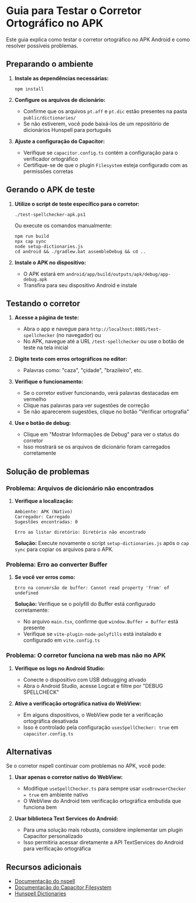# Guia para Testar o Corretor Ortográfico no APK

Este guia explica como testar o corretor ortográfico no APK Android e como resolver possíveis problemas.

## Preparando o ambiente

1. **Instale as dependências necessárias:**
   ```
   npm install
   ```

2. **Configure os arquivos de dicionário:**
   - Confirme que os arquivos `pt.aff` e `pt.dic` estão presentes na pasta `public/dictionaries/`
   - Se não estiverem, você pode baixá-los de um repositório de dicionários Hunspell para português

3. **Ajuste a configuração do Capacitor:**
   - Verifique se `capacitor.config.ts` contém a configuração para o verificador ortográfico
   - Certifique-se de que o plugin `Filesystem` esteja configurado com as permissões corretas

## Gerando o APK de teste

1. **Utilize o script de teste específico para o corretor:**
   ```
   ./test-spellchecker-apk.ps1
   ```
   Ou execute os comandos manualmente:
   ```
   npm run build
   npx cap sync
   node setup-dictionaries.js
   cd android && ./gradlew.bat assembleDebug && cd ..
   ```

2. **Instale o APK no dispositivo:**
   - O APK estará em `android/app/build/outputs/apk/debug/app-debug.apk`
   - Transfira para seu dispositivo Android e instale

## Testando o corretor

1. **Acesse a página de teste:**
   - Abra o app e navegue para `http://localhost:8085/test-spellchecker` (no navegador) ou
   - No APK, navegue até a URL `/test-spellchecker` ou use o botão de teste na tela inicial

2. **Digite texto com erros ortográficos no editor:**
   - Palavras como: "caza", "çidade", "brazileiro", etc.
   
3. **Verifique o funcionamento:**
   - Se o corretor estiver funcionando, verá palavras destacadas em vermelho
   - Clique nas palavras para ver sugestões de correção
   - Se não aparecerem sugestões, clique no botão "Verificar ortografia"

4. **Use o botão de debug:**
   - Clique em "Mostrar Informações de Debug" para ver o status do corretor
   - Isso mostrará se os arquivos de dicionário foram carregados corretamente

## Solução de problemas

### Problema: Arquivos de dicionário não encontrados

1. **Verifique a localização:**
   ```
   Ambiente: APK (Nativo)
   Carregador: Carregado
   Sugestões encontradas: 0
   
   Erro ao listar diretório: Diretório não encontrado
   ```

   **Solução:** Execute novamente o script `setup-dictionaries.js` após o `cap sync` para copiar os arquivos para o APK.

### Problema: Erro ao converter Buffer

1. **Se você ver erros como:**
   ```
   Erro na conversão de buffer: Cannot read property 'from' of undefined
   ```

   **Solução:** Verifique se o polyfill do Buffer está configurado corretamente:
   - No arquivo `main.tsx`, confirme que `window.Buffer = Buffer` está presente
   - Verifique se `vite-plugin-node-polyfills` está instalado e configurado em `vite.config.ts`

### Problema: O corretor funciona na web mas não no APK

1. **Verifique os logs no Android Studio:**
   - Conecte o dispositivo com USB debugging ativado
   - Abra o Android Studio, acesse Logcat e filtre por "DEBUG SPELLCHECK"
   
2. **Ative a verificação ortográfica nativa do WebView:**
   - Em alguns dispositivos, o WebView pode ter a verificação ortográfica desativada
   - Isso é controlado pela configuração `usesSpellChecker: true` em `capacitor.config.ts`

## Alternativas

Se o corretor nspell continuar com problemas no APK, você pode:

1. **Usar apenas o corretor nativo do WebView:**
   - Modifique `useSpellChecker.ts` para sempre usar `useBrowserChecker = true` em ambiente nativo
   - O WebView do Android tem verificação ortográfica embutida que funciona bem

2. **Usar biblioteca Text Services do Android:**
   - Para uma solução mais robusta, considere implementar um plugin Capacitor personalizado
   - Isso permitiria acessar diretamente a API TextServices do Android para verificação ortográfica

## Recursos adicionais

- [Documentação do nspell](https://github.com/wooorm/nspell)
- [Documentação do Capacitor Filesystem](https://capacitorjs.com/docs/apis/filesystem)
- [Hunspell Dictionaries](https://github.com/wooorm/dictionaries) 